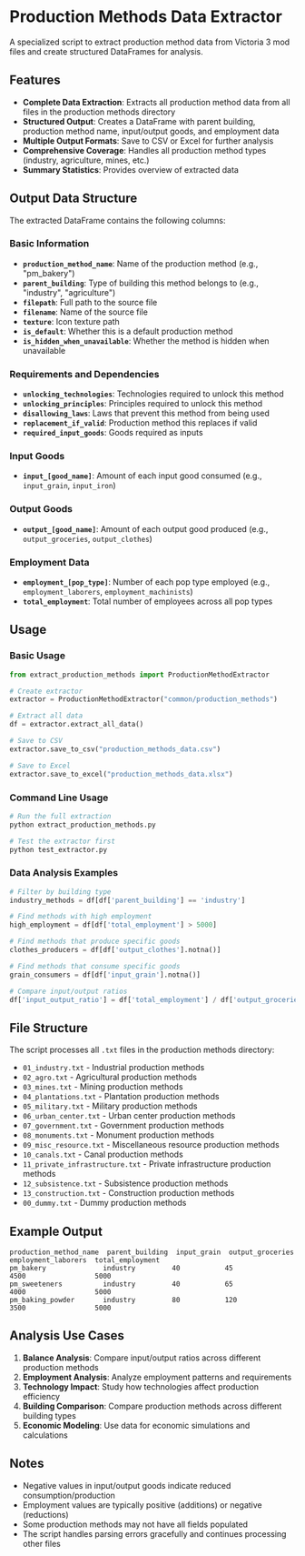# Production Methods Data Extractor

A specialized script to extract production method data from Victoria 3 mod files and create structured DataFrames for analysis.

## Features

- **Complete Data Extraction**: Extracts all production method data from all files in the production methods directory
- **Structured Output**: Creates a DataFrame with parent building, production method name, input/output goods, and employment data
- **Multiple Output Formats**: Save to CSV or Excel for further analysis
- **Comprehensive Coverage**: Handles all production method types (industry, agriculture, mines, etc.)
- **Summary Statistics**: Provides overview of extracted data

## Output Data Structure

The extracted DataFrame contains the following columns:

### Basic Information
- **`production_method_name`**: Name of the production method (e.g., "pm_bakery")
- **`parent_building`**: Type of building this method belongs to (e.g., "industry", "agriculture")
- **`filepath`**: Full path to the source file
- **`filename`**: Name of the source file
- **`texture`**: Icon texture path
- **`is_default`**: Whether this is a default production method
- **`is_hidden_when_unavailable`**: Whether the method is hidden when unavailable

### Requirements and Dependencies
- **`unlocking_technologies`**: Technologies required to unlock this method
- **`unlocking_principles`**: Principles required to unlock this method
- **`disallowing_laws`**: Laws that prevent this method from being used
- **`replacement_if_valid`**: Production method this replaces if valid
- **`required_input_goods`**: Goods required as inputs

### Input Goods
- **`input_[good_name]`**: Amount of each input good consumed (e.g., `input_grain`, `input_iron`)

### Output Goods
- **`output_[good_name]`**: Amount of each output good produced (e.g., `output_groceries`, `output_clothes`)

### Employment Data
- **`employment_[pop_type]`**: Number of each pop type employed (e.g., `employment_laborers`, `employment_machinists`)
- **`total_employment`**: Total number of employees across all pop types

## Usage

### Basic Usage

```python
from extract_production_methods import ProductionMethodExtractor

# Create extractor
extractor = ProductionMethodExtractor("common/production_methods")

# Extract all data
df = extractor.extract_all_data()

# Save to CSV
extractor.save_to_csv("production_methods_data.csv")

# Save to Excel
extractor.save_to_excel("production_methods_data.xlsx")
```

### Command Line Usage

```bash
# Run the full extraction
python extract_production_methods.py

# Test the extractor first
python test_extractor.py
```

### Data Analysis Examples

```python
# Filter by building type
industry_methods = df[df['parent_building'] == 'industry']

# Find methods with high employment
high_employment = df[df['total_employment'] > 5000]

# Find methods that produce specific goods
clothes_producers = df[df['output_clothes'].notna()]

# Find methods that consume specific goods
grain_consumers = df[df['input_grain'].notna()]

# Compare input/output ratios
df['input_output_ratio'] = df['total_employment'] / df['output_groceries'].fillna(1)
```

## File Structure

The script processes all `.txt` files in the production methods directory:

- `01_industry.txt` - Industrial production methods
- `02_agro.txt` - Agricultural production methods
- `03_mines.txt` - Mining production methods
- `04_plantations.txt` - Plantation production methods
- `05_military.txt` - Military production methods
- `06_urban_center.txt` - Urban center production methods
- `07_government.txt` - Government production methods
- `08_monuments.txt` - Monument production methods
- `09_misc_resource.txt` - Miscellaneous resource production methods
- `10_canals.txt` - Canal production methods
- `11_private_infrastructure.txt` - Private infrastructure production methods
- `12_subsistence.txt` - Subsistence production methods
- `13_construction.txt` - Construction production methods
- `00_dummy.txt` - Dummy production methods

## Example Output

```
production_method_name  parent_building  input_grain  output_groceries  employment_laborers  total_employment
pm_bakery              industry         40           45                4500                 5000
pm_sweeteners          industry         40           65                4000                 5000
pm_baking_powder       industry         80           120               3500                 5000
```

## Analysis Use Cases

1. **Balance Analysis**: Compare input/output ratios across different production methods
2. **Employment Analysis**: Analyze employment patterns and requirements
3. **Technology Impact**: Study how technologies affect production efficiency
4. **Building Comparison**: Compare production methods across different building types
5. **Economic Modeling**: Use data for economic simulations and calculations

## Notes

- Negative values in input/output goods indicate reduced consumption/production
- Employment values are typically positive (additions) or negative (reductions)
- Some production methods may not have all fields populated
- The script handles parsing errors gracefully and continues processing other files 